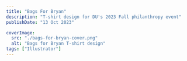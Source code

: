```yaml
---
title: "Bags For Bryan"
description: "T-shirt design for DU's 2023 Fall philanthropy event"
publishDate: "13 Oct 2023"

coverImage:
  src: "./bags-for-bryan-cover.png"
  alt: "Bags for Bryan T-shirt design"
tags: ["Illustrator"]
---
```

